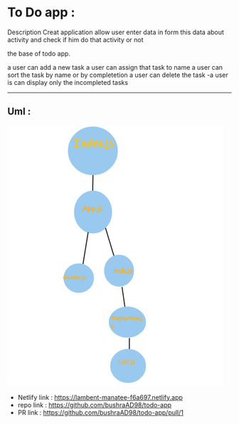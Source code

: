 
# To Do app :
Description
Creat application allow user enter data in form this data about activity and check if him do that activity or not

the base of todo app.

a user can add a new task
a user can assign that task to name
a user can sort the task by name or by completetion
a user can delete the task -a user is can display only the incompleted tasks


**********

## Uml :

![img](./uml29.png)


- Netlify link : https://lambent-manatee-f6a697.netlify.app
- repo link : https://github.com/bushraAD98/todo-app
- PR link : https://github.com/bushraAD98/todo-app/pull/1


